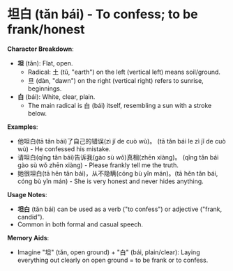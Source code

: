 # **坦白 (tǎn bái) - To confess; to be frank/honest**

**Character Breakdown**:  
- **坦** (tǎn): Flat, open.
  - Radical: 土 (tǔ, "earth") on the left (vertical left) means soil/ground.
  - 旦 (dàn, "dawn") on the right (vertical right) refers to sunrise, beginnings.  
- **白** (bái): White, clear, plain.
  - The main radical is 白 (bái) itself, resembling a sun with a stroke below.

**Examples**:  
- 他坦白(tā tǎn bái)了自己的错误(zì jǐ de cuò wù)。 (tā tǎn bái le zì jǐ de cuò wù) - He confessed his mistake.  
- 请坦白(qǐng tǎn bái)告诉我(gào sù wǒ)真相(zhēn xiàng)。 (qǐng tǎn bái gào sù wǒ zhēn xiàng) - Please frankly tell me the truth.  
- 她很坦白(tā hěn tǎn bái)，从不隐瞒(cóng bù yǐn mán)。(tā hěn tǎn bái, cóng bù yǐn mán) - She is very honest and never hides anything.

**Usage Notes**:  
- **坦白** (tǎn bái) can be used as a verb ("to confess") or adjective ("frank, candid").  
- Common in both formal and casual speech.

**Memory Aids**:  
- Imagine "坦" (tǎn, open ground) + "白" (bái, plain/clear): Laying everything out clearly on open ground = to be frank or to confess.